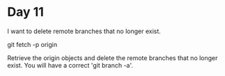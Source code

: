 # Day 11

I want to delete remote branches that no longer exist.

git fetch -p origin

Retrieve the origin objects and delete the remote branches that
no longer exist. You will have a correct 'git branch -a'.
